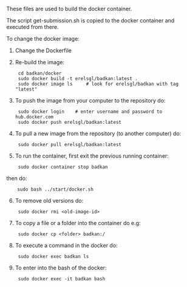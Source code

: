 These files are used to build the docker container.

The script get-submission.sh is copied to the docker container and executed from there.

To change the docker image:

1. Change the Dockerfile


2. Re-build the image:

        cd badkan/docker
        sudo docker build -t erelsgl/badkan:latest .
        sudo docker image ls     # look for erelsgl/badkan with tag "latest" 


3. To push the image from your computer to the repository do:

        sudo docker login    # enter username and password to hub.docker.com
        sudo docker push erelsgl/badkan:latest

4. To pull a new image from the repository (to another computer) do:

        sudo docker pull erelsgl/badkan:latest

5. To run the container, first exit the previous running container:

        sudo docker container stop badkan

then do:

        sudo bash ../start/docker.sh

6. To remove old versions do:

        sudo docker rmi <old-image-id> 

7. To copy a file or a folder into the container do e.g:

        sudo docker cp <folder> badkan:/

8. To execute a command in the docker do:

        sudo docker exec badkan ls

9. To enter into the bash of the docker:

        sudo docker exec -it badkan bash
